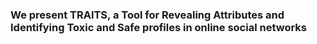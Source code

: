 ### We present **TRAITS**, a **T**ool for **R**evealing **A**ttributes and **I**dentifying **T**oxic and **S**afe profiles in online social networks
